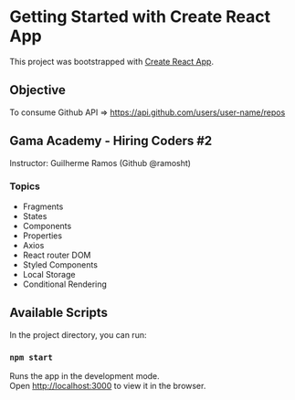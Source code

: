 # Getting Started with Create React App

This project was bootstrapped with [Create React App](https://github.com/facebook/create-react-app).



## Objective

To consume Github API => https://api.github.com/users/user-name/repos



## Gama Academy - Hiring Coders #2

Instructor: Guilherme Ramos (Github @ramosht)

### Topics

- Fragments
- States
- Components
- Properties
- Axios
- React router DOM
- Styled Components
- Local Storage
- Conditional Rendering



## Available Scripts

In the project directory, you can run:

### `npm start`

Runs the app in the development mode.\
Open [http://localhost:3000](http://localhost:3000) to view it in the browser.




